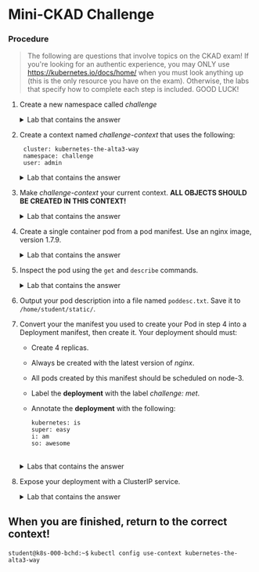 # Mini-CKAD Challenge

### Procedure
>The following are questions that involve topics on the CKAD exam! If you're looking for an authentic experience, you may ONLY use https://kubernetes.io/docs/home/ when you must look anything up (this is the only resource you have on the exam). Otherwise, the labs that specify how to complete each step is included. GOOD LUCK!

1. Create a new namespace called *challenge*
    <br>
    <details><summary>Lab that contains the answer</summary>
    See Lab 03
    </details>
0. Create a context named *challenge-context* that uses the following:

        cluster: kubernetes-the-alta3-way
        namespace: challenge
        user: admin

    <details><summary>Lab that contains the answer</summary>
    See Lab 05
    </details>
0. Make *challenge-context* your current context. **ALL OBJECTS SHOULD BE CREATED IN THIS CONTEXT!**
    <br>
    <details><summary>Lab that contains the answer</summary>
    See Lab 05
    </details>   

0. Create a single container pod from a pod manifest. Use an nginx image, version 1.7.9.
    <br>
    <details><summary>Lab that contains the answer</summary>
    See Lab 08
    </details>
0. Inspect the pod using the `get` and `describe` commands.
    <br>
    <details><summary>Lab that contains the answer</summary>
    See Labs 06 & 07
    </details>
0. Output your pod description into a file named `poddesc.txt`. Save it to `/home/student/static/`.
0. Convert your the manifest you used to create your Pod in step 4 into a Deployment manifest, then create it. Your deployment should must:
    - Create 4 replicas.
    - Always be created with the latest version of *nginx*.
    - All pods created by this manifest should be scheduled on node-3.
    - Label the **deployment** with the label *challenge: met*.
    - Annotate the **deployment** with the following:
    
          kubernetes: is
          super: easy
          i: am
          so: awesome
          
    <br>
    <details><summary>Labs that contains the answer</summary>
    See Labs 12, 13, and 16
    </details>
0. Expose your deployment with a ClusterIP service.
    <details><summary>Lab that contains the answer</summary>
    See Lab 30
    </details>
    
## When you are finished, return to the correct context!

`student@k8s-000-bchd:~$` `kubectl config use-context kubernetes-the-alta3-way`

